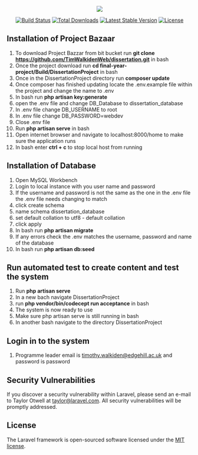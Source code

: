 <p align="center"><img src="https://laravel.com/assets/img/components/logo-laravel.svg"></p>

<p align="center">
<a href="https://travis-ci.org/laravel/framework"><img src="https://travis-ci.org/laravel/framework.svg" alt="Build Status"></a>
<a href="https://packagist.org/packages/laravel/framework"><img src="https://poser.pugx.org/laravel/framework/d/total.svg" alt="Total Downloads"></a>
<a href="https://packagist.org/packages/laravel/framework"><img src="https://poser.pugx.org/laravel/framework/v/stable.svg" alt="Latest Stable Version"></a>
<a href="https://packagist.org/packages/laravel/framework"><img src="https://poser.pugx.org/laravel/framework/license.svg" alt="License"></a>
</p>

## Installation of Project Bazaar
1. To download Project Bazzar from bit bucket run **git clone https://github.com/TimWalkidenWeb/dissertation.git**
in bash
2. Once the project download run **cd final-year-project/Build/DissertationProject** in bash
3. Once in the DissertationProject directory run **composer update**
4. Once composer has finished updating locate the .env.example file within the project and change the name to .env
5. In bash run **php artisan key:generate**
6. open the .env file and change DB_Database to dissertation_database
7. In .env file change DB_USERNAME to root
8. In .env file change DB_PASSWORD=webdev
9. Close .env file
10. Run **php artisan serve** in bash
11. Open internet browser and navigate to localhost:8000/home to make sure the application runs
12. In bash enter **ctrl + c** to stop local host from running

## Installation of Database
1. Open MySQL Workbench
2. Login to local instance with you user name and password
3. If the username and password is not the same as the one in the .env file the .env file needs changing to match
4. click create schema
5. name schema dissertation_database
6. set default collation to utf8 - default collation
7. click apply
8. In bash run **php artisan migrate**
9. If any errors check the .env matches the username, password and name of the database
10. In bash run **php artisan db:seed**

## Run automated test to create content and test the system
1. Run **php artisan serve**
2. In a new bach navigate DissertationProject
3. run **php vendor/bin/codecept run acceptance** in bash
4. The system is now ready to use
5. Make sure php artisan serve is still running in bash
6. In another bash navigate to the directory DissertationProject

## Login in to the system
1. Programme leader email is timothy.walkiden@edgehill.ac.uk and password is password

## Security Vulnerabilities

If you discover a security vulnerability within Laravel, please send an e-mail to Taylor Otwell at taylor@laravel.com. All security vulnerabilities will be promptly addressed.

## License

The Laravel framework is open-sourced software licensed under the [MIT license](http://opensource.org/licenses/MIT).
